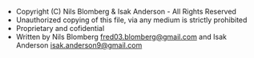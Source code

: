* Copyright (C) Nils Blomberg & Isak Anderson - All Rights Reserved
* Unauthorized copying of this file, via any medium is strictly prohibited
* Proprietary and cofidential
* Written by Nils Blomberg <fred03.blomberg@gmail.com> and Isak Anderson isak.anderson9@gmail.com

